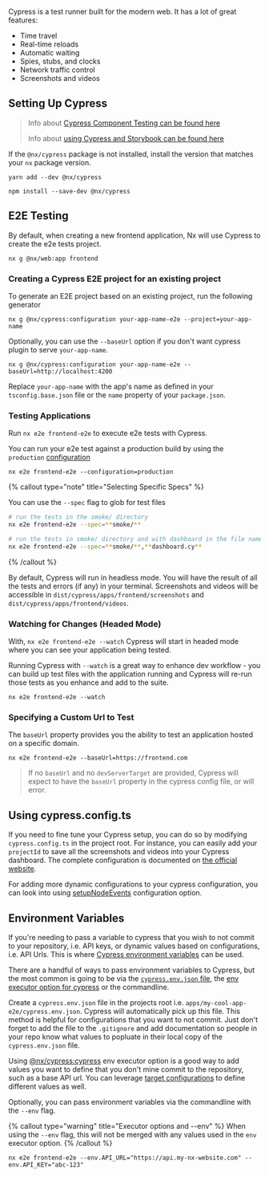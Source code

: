 Cypress is a test runner built for the modern web. It has a lot of great features:

- Time travel
- Real-time reloads
- Automatic waiting
- Spies, stubs, and clocks
- Network traffic control
- Screenshots and videos

## Setting Up Cypress

> Info about [Cypress Component Testing can be found here](/recipes/cypress/cypress-component-testing)
>
> Info about [using Cypress and Storybook can be found here](/recipes/storybook/overview-react#cypress-tests-for-storiesbook)

If the `@nx/cypress` package is not installed, install the version that matches your `nx` package version.

```shell
yarn add --dev @nx/cypress
```

```shell
npm install --save-dev @nx/cypress
```

## E2E Testing

By default, when creating a new frontend application, Nx will use Cypress to create the e2e tests project.

```shell
nx g @nx/web:app frontend
```

### Creating a Cypress E2E project for an existing project

To generate an E2E project based on an existing project, run the following generator

```shell
nx g @nx/cypress:configuration your-app-name-e2e --project=your-app-name
```

Optionally, you can use the `--baseUrl` option if you don't want cypress plugin to serve `your-app-name`.

```shell
nx g @nx/cypress:configuration your-app-name-e2e --baseUrl=http://localhost:4200
```

Replace `your-app-name` with the app's name as defined in your `tsconfig.base.json` file or the `name` property of your `package.json`.

### Testing Applications

Run `nx e2e frontend-e2e` to execute e2e tests with Cypress.

You can run your e2e test against a production build by using the `production` [configuration](https://nx.dev/concepts/executors-and-configurations#use-task-configurations)

```shell
nx e2e frontend-e2e --configuration=production
```

{% callout type="note" title="Selecting Specific Specs" %}

You can use the `--spec` flag to glob for test files

```bash
# run the tests in the smoke/ directory
nx e2e frontend-e2e --spec=**smoke/**

# run the tests in smoke/ directory and with dashboard in the file name
nx e2e frontend-e2e --spec=**smoke/**,**dashboard.cy**
```

{% /callout %}

By default, Cypress will run in headless mode. You will have the result of all the tests and errors (if any) in your
terminal. Screenshots and videos will be accessible in `dist/cypress/apps/frontend/screenshots` and `dist/cypress/apps/frontend/videos`.

### Watching for Changes (Headed Mode)

With, `nx e2e frontend-e2e --watch` Cypress will start in headed mode where you can see your application being tested.

Running Cypress with `--watch` is a great way to enhance dev workflow - you can build up test files with the application
running and Cypress will re-run those tests as you enhance and add to the suite.

```shell
nx e2e frontend-e2e --watch
```

### Specifying a Custom Url to Test

The `baseUrl` property provides you the ability to test an application hosted on a specific domain.

```shell
nx e2e frontend-e2e --baseUrl=https://frontend.com
```

> If no `baseUrl` and no `devServerTarget` are provided, Cypress will expect to have the `baseUrl` property in
> the cypress config file, or will error.

## Using cypress.config.ts

If you need to fine tune your Cypress setup, you can do so by modifying `cypress.config.ts` in the project root. For
instance,
you can easily add your `projectId` to save all the screenshots and videos into your Cypress dashboard. The complete
configuration is documented
on [the official website](https://docs.cypress.io/guides/references/configuration.html#Options).

For adding more dynamic configurations to your cypress configuration, you can look into using [setupNodeEvents](https://docs.cypress.io/api/plugins/browser-launch-api#Syntax) configuration option.

## Environment Variables

If you're needing to pass a variable to cypress that you wish to not commit to your repository, i.e. API keys, or dynamic values based on configurations, i.e. API Urls. This is where [Cypress environment variables](https://docs.cypress.io/guides/guides/environment-variables) can be used.

There are a handful of ways to pass environment variables to Cypress, but the most common is going to be via the [`cypress.env.json` file](https://docs.cypress.io/guides/guides/environment-variables#Option-1-configuration-file), the [env executor option for cypress](/nx-api/cypress/executors/cypress#env) or the commandline.

Create a `cypress.env.json` file in the projects root i.e. `apps/my-cool-app-e2e/cypress.env.json`. Cypress will automatically pick up this file. This method is helpful for configurations that you want to not commit. Just don't forget to add the file to the `.gitignore` and add documentation so people in your repo know what values to popluate in their local copy of the `cypress.env.json` file.

Using [@nx/cypress:cypress](/nx-api/cypress/executors/cypress) env executor option is a good way to add values you want to define that you don't mine commit to the repository, such as a base API url. You can leverage [target configurations](/reference/project-configuration#targets) to define different values as well.

Optionally, you can pass environment variables via the commandline with the `--env` flag.

{% callout type="warning" title="Executor options and --env" %}
When using the `--env` flag, this will not be merged with any values used in the `env` executor option.
{% /callout %}

```shell
nx e2e frontend-e2e --env.API_URL="https://api.my-nx-website.com" --env.API_KEY="abc-123"
```
